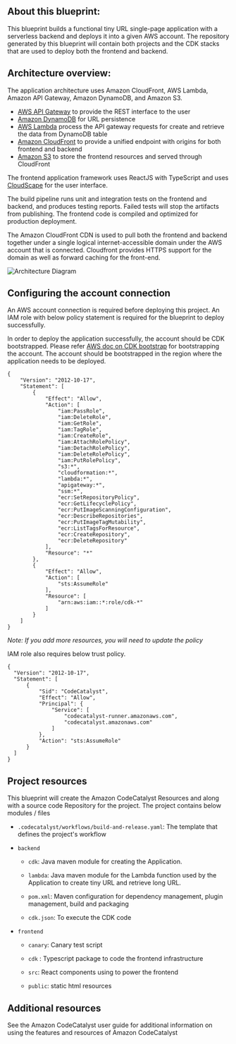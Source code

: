 ## About this blueprint:

This blueprint builds a functional tiny URL single-page application with a serverless backend and deploys it into a given AWS account. The repository
generated by this blueprint will contain both projects and the CDK stacks that are used to deploy both the frontend and backend.

## Architecture overview:

The application architecture uses Amazon CloudFront, AWS Lambda, Amazon API Gateway, Amazon DynamoDB, and Amazon S3.

- [AWS API Gateway](https://aws.amazon.com/api-gateway) to provide the REST interface to the user
- [Amazon DynamoDB](https://aws.amazon.com/dynamodb) for URL persistence
- [AWS Lambda](https://aws.amazon.com/lambda) process the API gateway requests for create and retrieve the data from DynamoDB table
- [Amazon CloudFront](https://aws.amazon.com/cloudfront/) to provide a unified endpoint with origins for both frontend and backend
- [Amazon S3](https://aws.amazon.com/s3/) to store the frontend resources and served through CloudFront

The frontend application framework uses ReactJS with TypeScript and uses [CloudScape](https://cloudscape.design/) for the user interface.

The build pipeline runs unit and integration tests on the frontend and backend, and produces testing reports. Failed tests will stop the artifacts
from publishing. The frontend code is compiled and optimized for production deployment.

The Amazon CloudFront CDN is used to pull both the frontend and backend together under a single logical internet-accessible domain under the AWS
account that is connected. Cloudfront provides HTTPS support for the domain as well as forward caching for the front-end.

![Architecture Diagram](https://d2h15d5br6fxcw.cloudfront.net/aws-serverless-tinyurl-architecture.png)

## Configuring the account connection

An AWS account connection is required before deploying this project. An IAM role with below policy statement is required for the blueprint to deploy
successfully.

In order to deploy the application successfully, the account should be CDK bootstrapped. Please refer
[AWS doc on CDK bootstrap](https://docs.aws.amazon.com/cdk/v2/guide/bootstrapping.html) for bootstrapping the account. The account should be
bootstrapped in the region where the application needs to be deployed.

```
{
    "Version": "2012-10-17",
    "Statement": [
        {
            "Effect": "Allow",
            "Action": [
                "iam:PassRole",
                "iam:DeleteRole",
                "iam:GetRole",
                "iam:TagRole",
                "iam:CreateRole",
                "iam:AttachRolePolicy",
                "iam:DetachRolePolicy",
                "iam:DeleteRolePolicy",
                "iam:PutRolePolicy",
                "s3:*",
                "cloudformation:*",
                "lambda:*",
                "apigateway:*",
                "ssm:*",
                "ecr:SetRepositoryPolicy",
                "ecr:GetLifecyclePolicy",
                "ecr:PutImageScanningConfiguration",
                "ecr:DescribeRepositories",
                "ecr:PutImageTagMutability",
                "ecr:ListTagsForResource",
                "ecr:CreateRepository",
                "ecr:DeleteRepository"
            ],
            "Resource": "*"
        },
        {
            "Effect": "Allow",
            "Action": [
                "sts:AssumeRole"
            ],
            "Resource": [
                "arn:aws:iam::*:role/cdk-*"
            ]
        }
    ]
}
```

_Note: If you add more resources, you will need to update the policy_

IAM role also requires below trust policy.

```
{
  "Version": "2012-10-17",
  "Statement": [
      {
          "Sid": "CodeCatalyst",
          "Effect": "Allow",
          "Principal": {
              "Service": [
                  "codecatalyst-runner.amazonaws.com",
                  "codecatalyst.amazonaws.com"
              ]
          },
          "Action": "sts:AssumeRole"
      }
  ]
}

```

## Project resources

This blueprint will create the Amazon CodeCatalyst Resources and along with a source code Repository for the project. The project contains below
modules / files

- `.codecatalyst/workflows/build-and-release.yaml`: The template that defines the project's workflow

- `backend`

  - `cdk`: Java maven module for creating the Application.

  - `lambda`: Java maven module for the Lambda function used by the Application to create tiny URL and retrieve long URL.

  - `pom.xml`: Maven configuration for dependency management, plugin management, build and packaging

  - `cdk.json`: To execute the CDK code

- `frontend`

  - `canary`: Canary test script

  - `cdk` : Typescript package to code the frontend infrastructure

  - `src`: React components using to power the frontend

  - `public`: static html resources

## Additional resources

See the Amazon CodeCatalyst user guide for additional information on using the features and resources of Amazon CodeCatalyst

